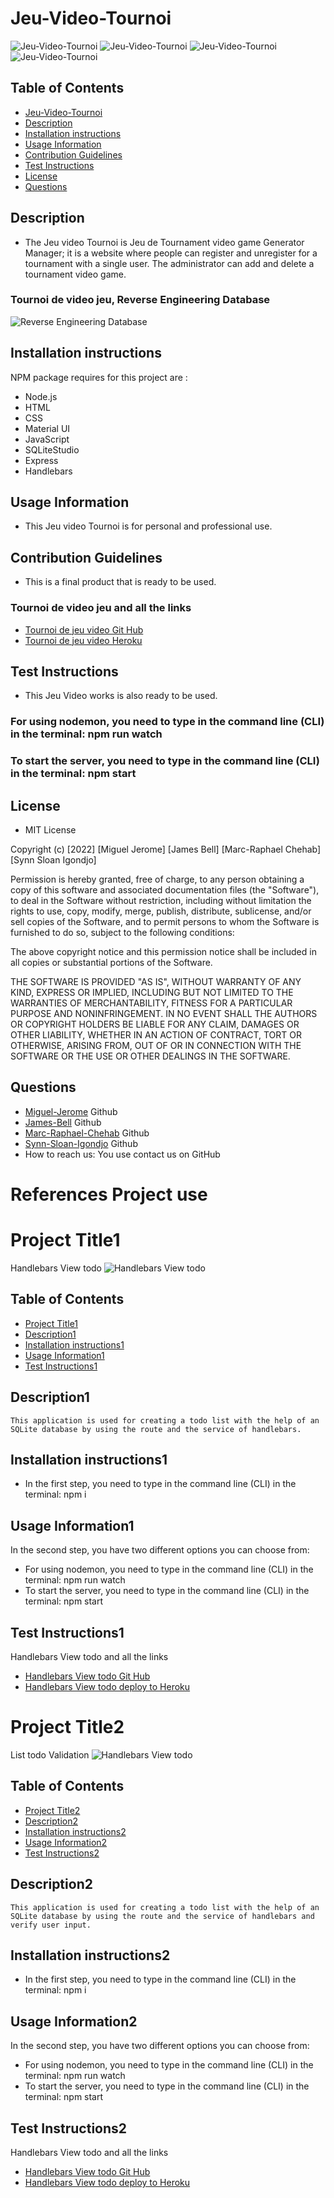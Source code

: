 # Jeu-Video-Tournoi
![Jeu-Video-Tournoi](./img/Acceuil.png) 
![Jeu-Video-Tournoi](./img/Compte.png) 
![Jeu-Video-Tournoi](./img/Admin-supprimer.png)
![Jeu-Video-Tournoi](./img/Admin-ajouter-tournoi.png)  

## Table of Contents
* [Jeu-Video-Tournoi](#WhoYaGot)
* [Description](#Description)
* [Installation instructions](#Installation-instructions)
* [Usage Information](#Usage-Information)
* [Contribution Guidelines](#Contribution-Guidelines)
* [Test Instructions](#Test-Instructions)
* [License](#License)
* [Questions](#Questions)
## Description
* The Jeu video Tournoi is Jeu de Tournament video game Generator Manager; it is a website where people can register and unregister for a tournament with a single user. The administrator can add and delete a  tournament video game.
### Tournoi de video jeu, Reverse Engineering Database
![Reverse Engineering Database](./public/img/ReverseEngineeringDiagramDatabase.png) 
## Installation instructions
NPM package requires for this project are :
* Node.js
* HTML
* CSS
* Material UI
* JavaScript
* SQLiteStudio
* Express
* Handlebars
## Usage Information
* This Jeu video Tournoi is for personal and professional use.
## Contribution Guidelines 
* This is a final product that is ready to be used.
### Tournoi de video jeu and all the links
* [Tournoi de jeu video Git Hub](https://github.com/MiguelJerome/Jeu-video-tournoi)
* [Tournoi de jeu video Heroku](https://warm-river-83946.herokuapp.com/)
## Test Instructions
* This Jeu Video works is also ready to be used.
### For using nodemon, you need to type in the command line (CLI) in the terminal:    npm run watch
### To start the server, you need to type in the command line (CLI) in the terminal:   npm start
## License
* MIT License

Copyright (c) [2022] [Miguel Jerome] [James Bell] [Marc-Raphael Chehab] [Synn Sloan Igondjo]

Permission is hereby granted, free of charge, to any person obtaining a copy
of this software and associated documentation files (the "Software"), to deal
in the Software without restriction, including without limitation the rights
to use, copy, modify, merge, publish, distribute, sublicense, and/or sell
copies of the Software, and to permit persons to whom the Software is
furnished to do so, subject to the following conditions:

The above copyright notice and this permission notice shall be included in all
copies or substantial portions of the Software.

THE SOFTWARE IS PROVIDED "AS IS", WITHOUT WARRANTY OF ANY KIND, EXPRESS OR
IMPLIED, INCLUDING BUT NOT LIMITED TO THE WARRANTIES OF MERCHANTABILITY,
FITNESS FOR A PARTICULAR PURPOSE AND NONINFRINGEMENT. IN NO EVENT SHALL THE
AUTHORS OR COPYRIGHT HOLDERS BE LIABLE FOR ANY CLAIM, DAMAGES OR OTHER
LIABILITY, WHETHER IN AN ACTION OF CONTRACT, TORT OR OTHERWISE, ARISING FROM,
OUT OF OR IN CONNECTION WITH THE SOFTWARE OR THE USE OR OTHER DEALINGS IN THE
SOFTWARE.
## Questions
* [Miguel-Jerome](https://github.com/MiguelJerome/) Github
* [James-Bell]() Github
* [Marc-Raphael-Chehab]() Github
* [Synn-Sloan-Igondjo]() Github
* How to reach us: You use contact us on GitHub


# References Project use
# Project Title1
Handlebars View todo
![Handlebars View todo](./public/img/Screenshot%202022-10-25%20143106.png) 

## Table of Contents
* [Project Title1](#Project-Title)
* [Description1](#Description)
* [Installation instructions1](#Installation-instructions)
* [Usage Information1](#Usage-Information)
* [Test Instructions1](#Test-Instructions)

## Description1
    This application is used for creating a todo list with the help of an SQLite database by using the route and the service of handlebars.
## Installation instructions1
* In the first step, you need to type in the command line (CLI) in the terminal:    npm i
## Usage Information1
In the second step, you have two different options you can choose from:
* For using nodemon, you need to type in the command line (CLI) in the terminal:    npm run watch
* To start the server, you need to type in the command line (CLI) in the terminal:   npm start

## Test Instructions1
Handlebars View todo and all the links
* [Handlebars View todo Git Hub](https://github.com/MiguelJerome/handlebarsViewTodo)
* [Handlebars View todo deploy to Heroku](https://frozen-harbor-56299.herokuapp.com/)


# Project Title2
List todo Validation
![Handlebars View todo](./public/img/Screenshot%202022-11-05%20234244.png) 

## Table of Contents
* [Project Title2](#Project-Title)
* [Description2](#Description)
* [Installation instructions2](#Installation-instructions)
* [Usage Information2](#Usage-Information)
* [Test Instructions2](#Test-Instructions)

## Description2
    This application is used for creating a todo list with the help of an SQLite database by using the route and the service of handlebars and verify user input.
## Installation instructions2
* In the first step, you need to type in the command line (CLI) in the terminal:    npm i
## Usage Information2
In the second step, you have two different options you can choose from:
* For using nodemon, you need to type in the command line (CLI) in the terminal:    npm run watch
* To start the server, you need to type in the command line (CLI) in the terminal:   npm start

## Test Instructions2
Handlebars View todo and all the links
* [Handlebars View todo Git Hub](https://github.com/MiguelJerome/todo-valadation)
* [Handlebars View todo deploy to Heroku](https://damp-falls-38473.herokuapp.com/ )